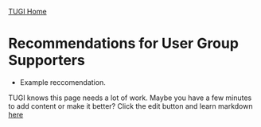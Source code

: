 ﻿[TUGI Home](https://tugi.io "TUGI Home Page")

# Recommendations for User Group Supporters

- Example reccomendation.

TUGI knows this page needs a lot of work. Maybe you have a few minutes to add content or make it better? Click the edit button and learn markdown [here](https://github.com/adam-p/markdown-here/wiki/Markdown-Cheatsheet#tables)